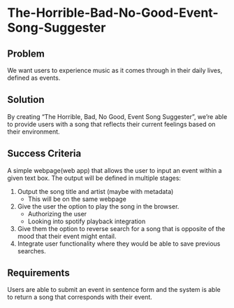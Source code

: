 # The-Horrible-Bad-No-Good-Event-Song-Suggester

## Problem
We want users to experience music as it comes through in their daily lives, defined as events.

## Solution

By creating “The Horrible, Bad, No Good, Event Song Suggester”, we’re able to provide users with a song that reflects their current feelings based on their environment.

## Success Criteria

A simple webpage(web app) that allows the user to input an event within a given text box.
The output will be defined in multiple stages:

1. Output the song title and artist (maybe with metadata)
    * This will be on the same webpage
2. Give the user the option to play the song in the browser.
    * Authorizing the user
    * Looking into spotify playback integration
3. Give them the option to reverse search for a song that is opposite of the mood that their event might entail.
4. Integrate user functionality where they would be able to save previous searches.

## Requirements
Users are able to submit an event in sentence form and the system is able to return a song that corresponds with their event.
